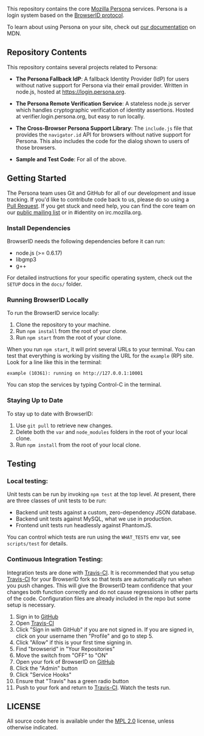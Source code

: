 <!-- This Source Code Form is subject to the terms of the Mozilla Public
   - License, v. 2.0. If a copy of the MPL was not distributed with this
   - file, You can obtain one at http://mozilla.org/MPL/2.0/. -->

This repository contains the core [Mozilla Persona][] services.
Persona is a login system based on the [BrowserID protocol][].

To learn about using Persona on your site, check out [our documentation][Persona Docs] on MDN.

[Mozilla Persona]: https://login.persona.org
[BrowserID protocol]: https://github.com/mozilla/id-specs
[Persona Docs]: https://developer.mozilla.org/docs/persona

## Repository Contents

This repository contains several projects related to Persona:

* __The Persona Fallback IdP__:
  A fallback Identity Provider (IdP) for users without native support for Persona via their email provider. Written in node.js, hosted at https://login.persona.org.

* __The Persona Remote Verification Service__:
  A stateless node.js server which handles cryptographic verification of identity assertions. Hosted at verifier.login.persona.org, but easy to run locally.

* __The Cross-Browser Persona Support Library__:
  The `include.js` file that provides the `navigator.id` API for browsers without native support for Persona. This also includes the code for the dialog shown to users of those browsers.

* __Sample and Test Code__:
  For all of the above.

## Getting Started

The Persona team uses Git and GitHub for all of our development and issue tracking.
If you'd like to contribute code back to us, please do so using a [Pull Request][].
If you get stuck and need help, you can find the core team on our [public mailing list][dev-identity] or in #identity on irc.mozilla.org.

[Pull Request]: https://help.github.com/articles/using-pull-requests
[dev-identity]: https://lists.mozilla.org/listinfo/dev-identity

### Install Dependencies

BrowserID needs the following dependencies before it can run:

* node.js (>= 0.6.17)
* libgmp3
* g++

For detailed instructions for your specific operating system, check out the `SETUP` docs in the `docs/` folder.

### Running BrowserID Locally

To run the BrowserID service locally:

1. Clone the repository to your machine.
2. Run `npm install` from the root of your clone.
3. Run `npm start` from the root of your clone.

When you run `npm start`, it will print several URLs to your terminal.
You can test that everything is working by visiting the URL for the `example` (RP) site.
Look for a line like this in the terminal:

    example (10361): running on http://127.0.0.1:10001

You can stop the services by typing Control-C in the terminal.

### Staying Up to Date

To stay up to date with BrowserID:

1. Use `git pull` to retrieve new changes.
2. Delete both the `var` and `node_modules` folders in the root of your local clone.
3. Run `npm install` from the root of your local clone.

## Testing

### Local testing:
Unit tests can be run by invoking `npm test` at the top level.
At present, there are three classes of unit tests to be run:

* Backend unit tests against a custom, zero-dependency JSON database.
* Backend unit tests against MySQL, what we use in production.
* Frontend unit tests run headlessly against PhantomJS.

You can control which tests are run using the `WHAT_TESTS` env var, see `scripts/test` for details.

### Continuous Integration Testing:

Integration tests are done with [Travis-CI][].
It is recommended that you setup [Travis-CI][] for your BrowserID fork so that tests are automatically run when you push changes.
This will give the BrowserID team confidence that your changes both function correctly and do not cause regressions in other parts of the code.
Configuration files are already included in the repo but some setup is necessary.

1. Sign in to [GitHub][]
2. Open [Travis-CI][]
3. Click "Sign in with GitHub" if you are not signed in. If you are signed in, click on your username then "Profile" and go to step 5.
4. Click "Allow" if this is your first time signing in.
5. Find "browserid" in "Your Repositories"
6. Move the switch from "OFF" to "ON"
7. Open your fork of BrowserID on [GitHub][]
8. Click the "Admin" button
9. Click "Service Hooks"
10. Ensure that "Travis" has a green radio button
11. Push to your fork and return to [Travis-CI][]. Watch the tests run.

[Travis-CI]: http://travis-ci.org
[GitHub]: https://github.com

## LICENSE

All source code here is available under the [MPL 2.0][] license, unless otherwise indicated.

[MPL 2.0]: https://mozilla.org/MPL/2.0/
